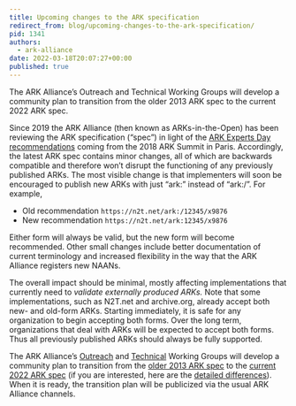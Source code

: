 ```yaml
---
title: Upcoming changes to the ARK specification
redirect_from: blog/upcoming-changes-to-the-ark-specification/
pid: 1341
authors:
  - ark-alliance
date: 2022-03-18T20:07:27+00:00
published: true
---
```


The ARK Alliance’s Outreach and Technical Working Groups will develop a
community plan to transition from the older 2013 ARK spec to the current
2022 ARK spec.

<!--more-->

Since 2019 the ARK Alliance (then known as ARKs-in-the-Open) has been
reviewing the ARK specification (“spec”) in light of the [ARK Experts Day
recommendations] coming from the 2018 ARK Summit in Paris. Accordingly, the
latest ARK spec contains minor changes, all of which are backwards compatible
and therefore won’t disrupt the functioning of any previously published ARKs.
The most visible change is that implementers will soon be encouraged to
publish new ARKs with just “ark:” instead of “ark:/”. For example,

-   Old recommendation `https://n2t.net/ark:/12345/x9876`
-   New recommendation `https://n2t.net/ark:12345/x9876`

Either form will always be valid, but the new form will become recommended.
Other small changes include better documentation of current terminology and
increased flexibility in the way that the ARK Alliance registers new NAANs.

The overall impact should be minimal, mostly affecting implementations that
currently need to *validate externally produced ARKs.* Note that some
implementations, such as N2T.net and archive.org, already accept both new- and
old-form ARKs. Starting immediately, it is safe for any organization to begin
accepting both forms. Over the long term, organizations that deal with ARKs
will be expected to accept both forms. Thus all previously published ARKs
should always be fully supported.

The ARK Alliance’s [Outreach] and [Technical] Working Groups will develop a
community plan to transition from the [older 2013 ARK spec] to the [current
2022 ARK spec] (if you are interested, here are the [detailed differences]).
When it is ready, the transition plan will be publicized via the usual ARK
Alliance channels.

[ARK Experts Day recommendations]: https://wiki.lyrasis.org/pages/viewpage.action?pageId=112525432
[Outreach]: https://wiki.lyrasis.org/display/ARKs/Outreach+Working+Group
[Technical]: https://wiki.lyrasis.org/display/ARKs/Technical+Working+Group
[older 2013 ARK spec]: https://datatracker.ietf.org/doc/draft-kunze-ark/18/
[current 2022 ARK spec]: https://datatracker.ietf.org/doc/draft-kunze-ark/
[detailed differences]: https://www.ietf.org/rfcdiff?url1=draft-kunze-ark-18.txt&url2=draft-kunze-ark-34.txt
